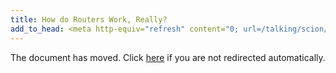 ```yaml
---
title: How do Routers Work, Really?
add_to_head: <meta http-equiv="refresh" content="0; url=/talking/scion/p4-scion-sidn/" />
---
```


The document has moved. Click [here](/talking/scion/p4-scion-sidn/) if you are not redirected automatically.
